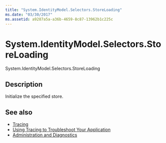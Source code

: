 ```yaml
---
title: "System.IdentityModel.Selectors.StoreLoading"
ms.date: "03/30/2017"
ms.assetid: a9287a5a-a36b-4659-8c87-13962b1c225c
---
```

# System.IdentityModel.Selectors.StoreLoading
System.IdentityModel.Selectors.StoreLoading  
  
## Description  
 Initialize the specified store.  
  
## See also

- [Tracing](index.md)
- [Using Tracing to Troubleshoot Your Application](using-tracing-to-troubleshoot-your-application.md)
- [Administration and Diagnostics](../index.md)
